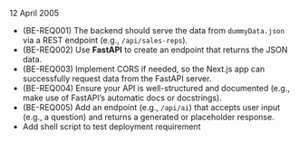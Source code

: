 12 April 2005
- (BE-REQ001) The backend should serve the data from `dummyData.json` via a REST endpoint (e.g., `/api/sales-reps`). 
- (BE-REQ002) Use **FastAPI** to create an endpoint that returns the JSON data.
- (BE-REQ003) Implement CORS if needed, so the Next.js app can successfully request data from the FastAPI server.
- (BE-REQ004) Ensure your API is well-structured and documented (e.g., make use of FastAPI’s automatic docs or docstrings).
- (BE-REQ005) Add an endpoint (e.g., `/api/ai`) that accepts user input (e.g., a question) and returns a generated or placeholder response.
- Add shell script to test deployment requirement
